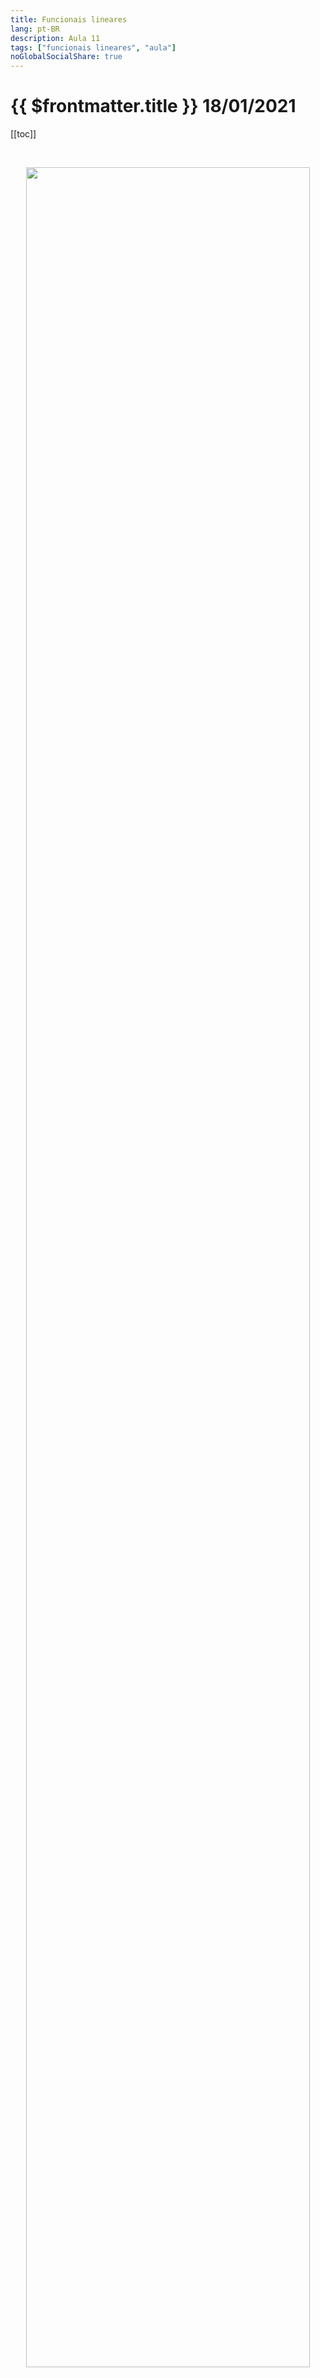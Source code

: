 ```yaml
---
title: Funcionais lineares
lang: pt-BR
description: Aula 11
tags: ["funcionais lineares", "aula"]
noGlobalSocialShare: true
---
```


# {{ $frontmatter.title }} $18/01/2021$

[[toc]]

<br>

<p align='center'>
<img src='https://upload.wikimedia.org/wikipedia/commons/e/e9/1-form_linear_functional.svg' width='95%'>
</p>

## Resumo

<br>

<iframe
  src="https://ecloud.global/s/RKSSQ3Xr9ybicy6"
  width="100%"
  height="600"
></iframe>
